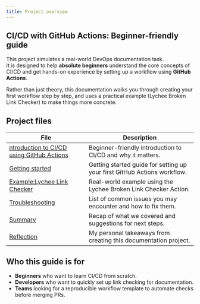 ```yaml
---
title: Project overview
---
```



## CI/CD with GitHub Actions: Beginner-friendly guide  

This project simulates a real-world DevOps documentation task.  
It is designed to help **absolute beginners** understand the core concepts of CI/CD and get hands-on experience by setting up a workflow using **GitHub Actions**.   

Rather than just theory, this documentation walks you through creating your first workflow step by step, and uses a practical example (Lychee Broken Link Checker) to make things more concrete.  



## Project files  

| File               | Description |
|--------------------|-------------|
| [ntroduction to CI/CD using GitHub Actions](./overview.md)      | Beginner-friendly introduction to CI/CD and why it matters. |
| [Getting started](./setup.md)         | Getting started guide for setting up your first GitHub Actions workflow. |
| [Example:Lychee Link Checker](./step-by-step.md)  | Real-world example using the Lychee Broken Link Checker Action. |
| [Troubleshooting](./troubleshooting.md) | List of common issues you may encounter and how to fix them. |
| [Summary](./summary.md)       | Recap of what we covered and suggestions for next steps. |
| [Reflection](./reflection.md)  | My personal takeaways from creating this documentation project. |



## Who this guide is for  

- **Beginners** who want to learn CI/CD from scratch.  
- **Developers** who want to quickly set up link checking for documentation.  
- **Teams** looking for a reproducible workflow template to automate checks before merging PRs.  
